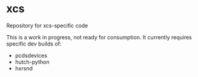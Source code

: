 # xcs
Repository for xcs-specific code

This is a work in progress, not ready for consumption. It currently requires specific dev builds of:

- pcdsdevices
- hutch-python
- hxrsnd
